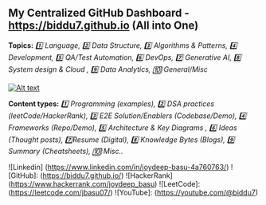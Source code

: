 ## My Centralized GitHub Dashboard - https://biddu7.github.io (All into One)
**Topics:** *:one: Language, :two: Data Structure, :three: Algorithms & Patterns, :four: Development, :five: QA/Test Automation, :six: DevOps, :seven: Generative AI, :eight: System design & Cloud , :nine: Data Analytics, :keycap_ten: General/Misc*

[![Alt text](https://github.com/biddu7/biddu7/assets/27678248/e1c83a00-1c06-4f38-9514-cb3ae355ee10 "Click me")](https://biddu7.github.io)

**Content types:** *:one: Programming (examples), :two: DSA practices (leetCode/HackerRank), :three: E2E Solution/Enablers (Codebase/Demo), :four: Frameworks (Repo/Demo), :five: Architecture & Key Diagrams , :six: Ideas (Thought posts), :seven:Resume (Digital), :eight: Knowledge Bytes (Blogs), :nine: Summary (Cheatsheets), :keycap_ten: Misc..*

![Linkedin] (https://www.linkedin.com/in/joydeep-basu-4a760763/)
![GitHub]: (https://biddu7.github.io/)
![HackerRank] (https://www.hackerrank.com/joydeep_basu)
![LeetCode]: (https://leetcode.com/jbasu07/)
![YouTube]: (https://youtube.com/@biddu7)
